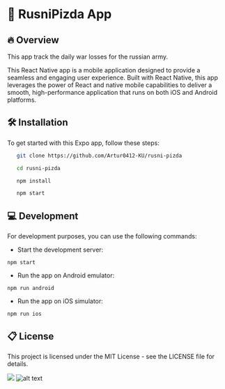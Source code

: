 
# 🚀 RusniPizda App


## 🔥  Overview

This app track the daily war losses for the russian army.

This React Native app is a mobile application designed to provide a seamless and engaging user experience. Built with React Native, this app leverages the power of React and native mobile capabilities to deliver a smooth, high-performance application that runs on both iOS and Android platforms.


## 🛠️ Installation

To get started with this Expo app, follow these steps:


```bash
   git clone https://github.com/Artur0412-KU/rusni-pizda
```

```bash 
   cd rusni-pizda
```

```bash 
   npm install
```

```bash 
   npm start
```

## 💻 Development
For development purposes, you can use the following commands:

- Start the development server: 

```npm start```

- Run the app on Android emulator: 

```npm run android```

- Run the app on iOS simulator: 

```npm run ios```

## 📋 License

This project is licensed under the MIT License - see the LICENSE file for details.





![](https://snipboard.io/aBJvbT.jpg)
![alt text](https://snipboard.io/C84We1.jpg)
